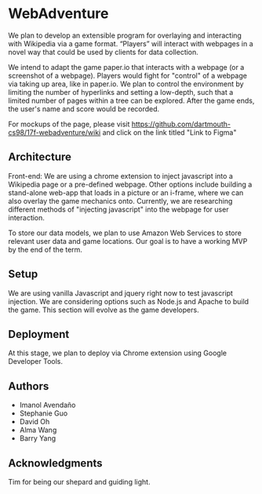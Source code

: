 # WebAdventure

We plan to develop an extensible program for overlaying and interacting with Wikipedia via a game format. “Players” will interact with webpages in a novel way that could be used by clients for data collection.

We intend to adapt the game paper.io that interacts with a webpage (or a screenshot of a webpage). Players would fight for "control" of a webpage via taking up area, like in paper.io. We plan to control the environment by limiting the number of hyperlinks and setting a low-depth, such that a limited number of pages within a tree can be explored. After the game ends, the user's name and score would be recorded.

For mockups of the page, please visit https://github.com/dartmouth-cs98/17f-webadventure/wiki and click on the link titled "Link to Figma"

## Architecture

Front-end: We are using a chrome extension to inject javascript into a Wikipedia page or a pre-defined webpage. Other options include building a stand-alone web-app that loads in a picture or an i-frame, where we can also overlay the game mechanics onto. Currently, we are researching different methods of "injecting javascript" into the webpage for user interaction.

To store our data models, we plan to use Amazon Web Services to store relevant user data and game locations. Our goal is to have a working MVP by the end of the term.

## Setup

We are using vanilla Javascript and jquery right now to test javascript injection. We are considering options such as Node.js and Apache to build the game. This section will evolve as the game developers.

## Deployment

At this stage, we plan to deploy via Chrome extension using Google Developer Tools.

## Authors

* Imanol Avendaño
* Stephanie Guo
* David Oh
* Alma Wang
* Barry Yang

## Acknowledgments
Tim for being our shepard and guiding light.
